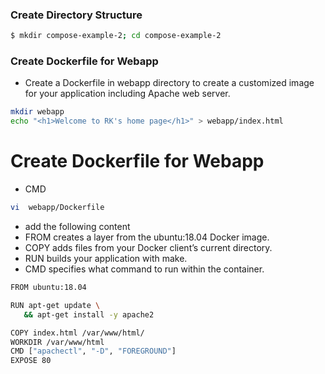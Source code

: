 ### Create Directory Structure
``` bash
$ mkdir compose-example-2; cd compose-example-2
```
### Create Dockerfile for Webapp
* Create a Dockerfile in webapp directory to create a customized image for your application including Apache web server.
``` bash
mkdir webapp
echo "<h1>Welcome to RK's home page</h1>" > webapp/index.html
```
# Create Dockerfile for Webapp
* CMD 
``` bash
vi  webapp/Dockerfile
```
* add the following content
* FROM creates a layer from the ubuntu:18.04 Docker image.
* COPY adds files from your Docker client’s current directory.
* RUN builds your application with make.
* CMD specifies what command to run within the container.
``` bash
FROM ubuntu:18.04 

RUN apt-get update \
   && apt-get install -y apache2

COPY index.html /var/www/html/
WORKDIR /var/www/html
CMD ["apachectl", "-D", "FOREGROUND"]
EXPOSE 80
```
